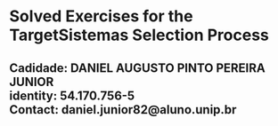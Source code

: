 # Solved Exercises for the TargetSistemas Selection Process

<h2>
  Cadidade: DANIEL AUGUSTO PINTO PEREIRA JUNIOR <br>
  identity: 54.170.756-5 <br>
  Contact: daniel.junior82@aluno.unip.br
</h2>
